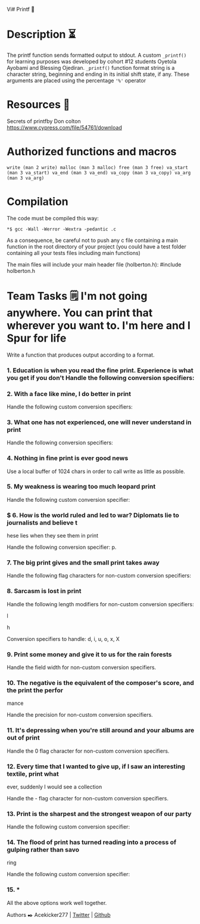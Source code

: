 Vi# Printf  📠

# Description ⏳
The printf function sends formatted output to stdout. A custom `_printf()` for learning purposes was developed by cohort #12 students Oyetola Ayobami and Blessing Ojediran. `_printf()` function format string is a character string, beginning and ending in its initial shift state, if any. These arguments are placed using the percentage `'%'` operator

# Resources 🔧
Secrets of printfby Don colton https://www.cypress.com/file/54761/download

# Authorized functions and macros
`write (man 2 write) malloc (man 3 malloc) free (man 3 free) va_start (man 3 va_start) va_end (man 3 va_end) va_copy (man 3 va_copy) va_arg (man 3 va_arg)`
# Compilation
The code must be compiled this way:

`*$ gcc -Wall -Werror -Wextra -pedantic .c`

As a consequence, be careful not to push any c file containing a main function in the root directory of your project (you could have a test folder containing all your tests files including main functions)

The main files will include your main header file (holberton.h): #include holberton.h
# Team Tasks 🗒️                                                                                                                                          I'm not going anywhere. You can print that wherever you want to. I'm here and I Spur for life                                                            
Write a function that produces output according to a format.                        

                                                                                   

                                                                                   

### 1. Education is when you read the fine print. Experience is what you get if you don't                                                                                  Handle the following conversion specifiers:


### 2. With a face like mine, I do better in print                                      

Handle the following custom conversion specifiers:                                  

                                                                                   

### 3. What one has not experienced, one will never understand in print                

Handle the following conversion specifiers:                                        

                                                                                   

### 4. Nothing in fine print is ever good news                                          

Use a local buffer of 1024 chars in order to call write as little as possible.      

                                                                                   

### 5. My weakness is wearing too much leopard print                                    

Handle the following custom conversion specifier:                                  

                                                                                   

### $ 6. How is the world ruled and led to war? Diplomats lie to journalists and believe t

hese lies when they see them in print                                              

Handle the following conversion specifier: p.                                      

                                                                                   

### 7. The big print gives and the small print takes away                              

Handle the following flag characters for non-custom conversion specifiers:          

                                                                                   

### 8. Sarcasm is lost in print                                                        

Handle the following length modifiers for non-custom conversion specifiers:        

                                                                                   

l                                                                                  

h                                                                                  

Conversion specifiers to handle: d, i, u, o, x, X                                  

                                                                                   

### 9. Print some money and give it to us for the rain forests                          

Handle the field width for non-custom conversion specifiers.                        

                                                                                   

### 10. The negative is the equivalent of the composer's score, and the print the perfor

mance                                                                              

Handle the precision for non-custom conversion specifiers.                          

                                                                                   

### 11. It's depressing when you're still around and your albums are out of print      

Handle the 0 flag character for non-custom conversion specifiers.                  

                                                                                   

### 12. Every time that I wanted to give up, if I saw an interesting textile, print what

 ever, suddenly I would see a collection                                            

Handle the - flag character for non-custom conversion specifiers.                  

                                                                                   

### 13. Print is the sharpest and the strongest weapon of our party                    

Handle the following custom conversion specifier:                                  

                                                                                   

### 14. The flood of print has turned reading into a process of gulping rather than savo

ring                                                                                

Handle the following custom conversion specifier:                                  

                                                                                   

### 15. *                                                                              

All the above options work well together.







Authors ✒️ 
Acekicker277 | [Twitter](https://twitter.com/HaymoreAy?t=iI6aWw2a9dKoUss2BsZhJw&s=09) | [Github](https://github.com/Acekicker277)

